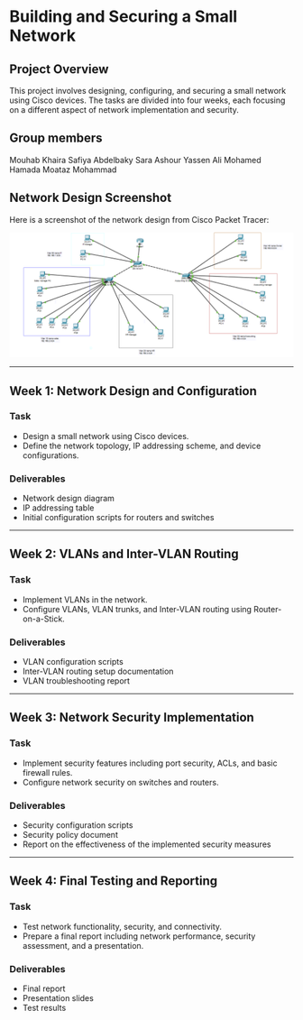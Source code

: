 # Building and Securing a Small Network

## Project Overview
This project involves designing, configuring, and securing a small network using Cisco devices. The tasks are divided into four weeks, each focusing on a different aspect of network implementation and security.
## Group members
Mouhab Khaira
Safiya Abdelbaky
Sara Ashour
Yassen Ali
Mohamed Hamada
Moataz Mohammad

## Network Design Screenshot
Here is a screenshot of the network design from Cisco Packet Tracer:

![Network Design](images/network_design.png)

---

## Week 1: Network Design and Configuration
### Task
- Design a small network using Cisco devices.
- Define the network topology, IP addressing scheme, and device configurations.

### Deliverables
- Network design diagram
- IP addressing table
- Initial configuration scripts for routers and switches

---

## Week 2: VLANs and Inter-VLAN Routing
### Task
- Implement VLANs in the network.
- Configure VLANs, VLAN trunks, and Inter-VLAN routing using Router-on-a-Stick.

### Deliverables
- VLAN configuration scripts
- Inter-VLAN routing setup documentation
- VLAN troubleshooting report

---

## Week 3: Network Security Implementation
### Task
- Implement security features including port security, ACLs, and basic firewall rules.
- Configure network security on switches and routers.

### Deliverables
- Security configuration scripts
- Security policy document
- Report on the effectiveness of the implemented security measures

---

## Week 4: Final Testing and Reporting
### Task
- Test network functionality, security, and connectivity.
- Prepare a final report including network performance, security assessment, and a presentation.

### Deliverables
- Final report
- Presentation slides
- Test results
